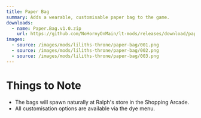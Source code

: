 ```yaml
---
title: Paper Bag
summary: Adds a wearable, customisable paper bag to the game.
downloads:
  - name: Paper.Bag.v1.0.zip
    url: https://github.com/NoHornyOnMain/lt-mods/releases/download/paper-bag-v1.0/Paper.Bag.v1.0.zip
images:
  - source: /images/mods/liliths-throne/paper-bag/001.png
  - source: /images/mods/liliths-throne/paper-bag/002.png
  - source: /images/mods/liliths-throne/paper-bag/003.png
---
```

# Things to Note
- The bags will spawn naturally at Ralph's store in the Shopping Arcade.
- All customisation options are available via the dye menu.
